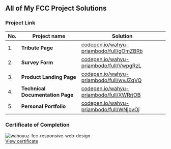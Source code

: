 ## All of My FCC Project Solutions
### Project Link
| No. | Project name |   Solution   |
| --- | ------------ | ------------ |
|  1. | **Tribute Page** | [codepen.io/wahyu-priambodo/full/gOmZBRb](https://codepen.io/wahyu-priambodo/full/gOmZBRb "Click to visit.") |
|  2. | **Survey Form** | [codepen.io/wahyu-priambodo/full/VwpgRzL](https://codepen.io/wahyu-priambodo/full/VwpgRzL "Click to visit.") |
|  3. | **Product Landing Page** | [codepen.io/wahyu-priambodo/full/wvJZqVQ](https://codepen.io/wahyu-priambodo/full/wvJZqVQ "Click to visit.") |
|  4. | **Technical Documentation Page** | [codepen.io/wahyu-priambodo/full/XWRrjOB](https://codepen.io/wahyu-priambodo/full/XWRrjOB "Click to visit.") |
|  5. | **Personal Portfolio** | [codepen.io/wahyu-priambodo/full/WNjbvOj](https://codepen.io/wahyu-priambodo/full/WNjbvOj "Click to visit.") |

### Certificate of Completion
![wahoyuz-fcc-responsive-web-design](https://github.com/wahyu-priambodo/freeCodeCamp/blob/main/wahoyuz-fcc-responsive-web-design.png?raw=true)\
[View certificate](https://www.freecodecamp.org/certification/wahyu-priambodo/responsive-web-design)
